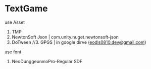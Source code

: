 # TextGame

use Asset
1. TMP
2. NewtonSoft Json | com.unity.nuget.newtonsoft-json
3. DoTween
//3. GPGS | in google dirve (eodls0810.dev@gmail.com)

use font
1. NeoDunggeunmoPro-Regular SDF